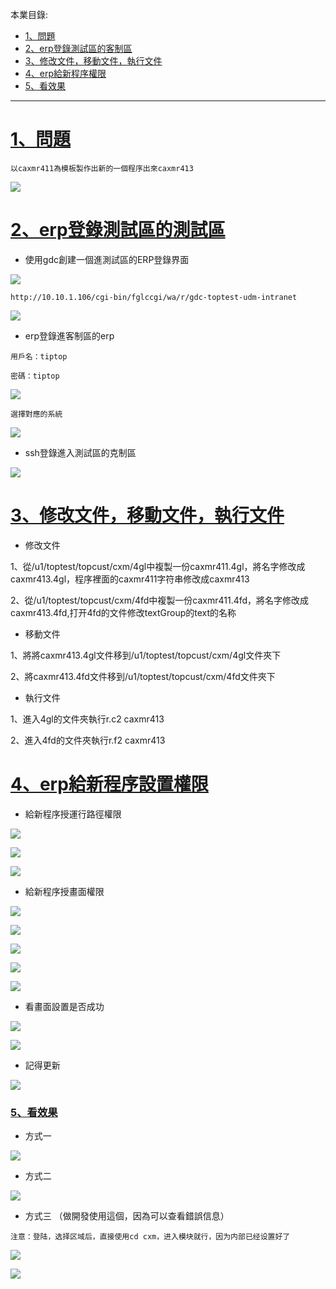 本業目錄:
- [1、問題](#tiptop-01)
- [2、erp登錄測試區的客制區](#tiptop-02)
- [3、修改文件，移動文件，執行文件](#tiptop-03)
- [4、erp給新程序權限](#tiptop-04)
- [5、看效果](#tiptop-05)

***

# <a name="tiptop-01" href="#" >1、問題</a>
`
以caxmr411為模板製作出新的一個程序出來caxmr413
`

![](image/5-1.png)

# <a name="tiptop-02" href="#" >2、erp登錄測試區的測試區</a>

- 使用gdc創建一個進測試區的ERP登錄界面

![](image/5-2.png)

```
http://10.10.1.106/cgi-bin/fglccgi/wa/r/gdc-toptest-udm-intranet
```

![](image/5-3.png)



- erp登錄進客制區的erp

```
用戶名：tiptop

密碼：tiptop
```
![](image/5-4.png)

`選擇對應的系統`

![](image/5-5.png)

- ssh登錄進入測試區的克制區

![](image/5-6.png)

# <a name="tiptop-03" href="#" >3、修改文件，移動文件，執行文件</a>

- 修改文件

1、從/u1/toptest/topcust/cxm/4gl中複製一份caxmr411.4gl，將名字修改成caxmr413.4gl，程序裡面的caxmr411字符串修改成caxmr413

2、從/u1/toptest/topcust/cxm/4fd中複製一份caxmr411.4fd，將名字修改成caxmr413.4fd,打开4fd的文件修改textGroup的text的名称

- 移動文件

1、將將caxmr413.4gl文件移到/u1/toptest/topcust/cxm/4gl文件夾下

2、將caxmr413.4fd文件移到/u1/toptest/topcust/cxm/4fd文件夾下

- 執行文件

1、進入4gl的文件夾執行r.c2 caxmr413

2、進入4fd的文件夾執行r.f2 caxmr413

# <a name="tiptop--04" href="#" >4、erp給新程序設置權限</a>

- 給新程序授運行路徑權限

![](image/5-7.png)

![](image/5-8.png)

![](image/5-9.png)

- 給新程序授畫面權限

![](image/5-10.png)

![](image/5-11.png)

![](image/5-12.png)

![](image/5-13.png)

![](image/5-14.png)

- 看畫面設置是否成功

![](image/5-15.png)

![](image/5-16.png)

- 記得更新

![](image/5-17.png)

### <a name="tiptop-01-05" href="#" >5、看效果</a>

- 方式一

![](image/5-18.gif)

- 方式二

![](image/5-19.gif)

- 方式三 （做開發使用這個，因為可以查看錯誤信息）

`注意：登陆，选择区域后，直接使用cd cxm，进入模块就行，因为内部已经设置好了`

![](image/5-18.png)

![](image/5-20.gif)



